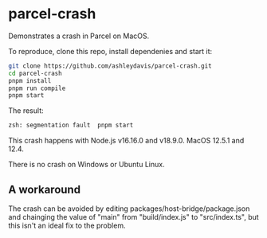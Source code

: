 # parcel-crash

Demonstrates a crash in Parcel on MacOS.

To reproduce, clone this repo, install dependenies and start it:

```bash
git clone https://github.com/ashleydavis/parcel-crash.git
cd parcel-crash
pnpm install
pnpm run compile
pnpm start
```

The result:

```bash
zsh: segmentation fault  pnpm start
```

This crash happens with Node.js v16.16.0 and v18.9.0.
MacOS 12.5.1 and 12.4.

There is no crash on Windows or Ubuntu Linux.

## A workaround

The crash can be avoided by editing packages/host-bridge/package.json and chainging the value of "main" from "build/index.js" to "src/index.ts", but this isn't an ideal fix to the problem.